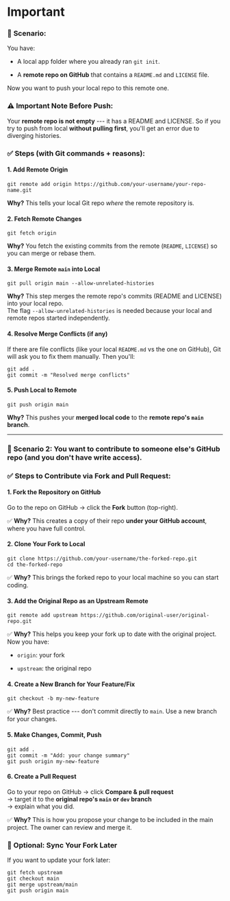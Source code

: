 


# Important



### 🧠 **Scenario:**

You have:

-   A local app folder where you already ran `git init`.

-   A **remote repo on GitHub** that contains a `README.md` and `LICENSE` file.

Now you want to push your local repo to this remote one.


### ⚠️ **Important Note Before Push:**

Your **remote repo is not empty** --- it has a README and LICENSE. So if you try to push from local **without pulling first**, you'll get an error due to diverging histories.



### ✅ Steps (with Git commands + reasons):

#### 1\. **Add Remote Origin**

```github
git remote add origin https://github.com/your-username/your-repo-name.git
```

**Why?** This tells your local Git repo *where* the remote repository is.



#### 2\. **Fetch Remote Changes**



```
git fetch origin
```

**Why?** You fetch the existing commits from the remote (`README`, `LICENSE`) so you can merge or rebase them.



#### 3\. **Merge Remote `main` into Local**

```
git pull origin main --allow-unrelated-histories
```

**Why?** This step merges the remote repo's commits (README and LICENSE) into your local repo.\
The flag `--allow-unrelated-histories` is needed because your local and remote repos started independently.



#### 4\. **Resolve Merge Conflicts (if any)**

If there are file conflicts (like your local `README.md` vs the one on GitHub), Git will ask you to fix them manually. Then you'll:

```
git add .
git commit -m "Resolved merge conflicts"
```


#### 5\. **Push Local to Remote**


```
git push origin main
```

**Why?** This pushes your **merged local code** to the **remote repo's `main` branch**.

* * * * *

### 🧠 **Scenario 2: You want to contribute to someone else's GitHub repo (and you don't have write access).**


### ✅ Steps to Contribute via Fork and Pull Request:

#### 1\. **Fork the Repository on GitHub**

Go to the repo on GitHub → click the **Fork** button (top-right).

✅ **Why?** This creates a copy of their repo **under your GitHub account**, where you have full control.

#### 2\. **Clone Your Fork to Local**

```
git clone https://github.com/your-username/the-forked-repo.git
cd the-forked-repo
```

✅ **Why?** This brings the forked repo to your local machine so you can start coding.

#### 3\. **Add the Original Repo as an Upstream Remote**

`git remote add upstream https://github.com/original-user/original-repo.git`

✅ **Why?** This helps you keep your fork up to date with the original project.\
Now you have:

-   `origin`: your fork

-   `upstream`: the original repo


#### 4\. **Create a New Branch for Your Feature/Fix**


```
git checkout -b my-new-feature
```

✅ **Why?** Best practice --- don't commit directly to `main`. Use a new branch for your changes.


#### 5\. **Make Changes, Commit, Push**


```
git add .
git commit -m "Add: your change summary"
git push origin my-new-feature
```


#### 6\. **Create a Pull Request**

Go to your repo on GitHub → click **Compare & pull request**\
→ target it to the **original repo's `main` or `dev` branch**\
→ explain what you did.

✅ **Why?** This is how you propose your change to be included in the main project. The owner can review and merge it.


### 🌟 Optional: Sync Your Fork Later

If you want to update your fork later:


```git
git fetch upstream
git checkout main
git merge upstream/main
git push origin main
```



